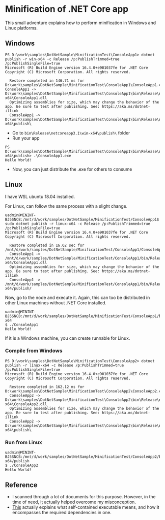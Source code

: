 # Minification of .NET Core app

This small adventure explains how to perform minification in Windows and Linux platforms.

## Windows
```
PS D:\work\samples\DotNetSample\MinificationTest\ConsoleApp1> dotnet publish -r win-x64 -c Release /p:PublishTrimmed=true /p:PublishSingleFile=true
Microsoft (R) Build Engine version 16.4.0+e901037fe for .NET Core
Copyright (C) Microsoft Corporation. All rights reserved.

  Restore completed in 146.71 ms for D:\work\samples\DotNetSample\MinificationTest\ConsoleApp1\ConsoleApp1.csproj.       ConsoleApp1 -> D:\work\samples\DotNetSample\MinificationTest\ConsoleApp1\bin\Release\netcoreapp3.1\win-x64\ConsoleApp1.dll
  Optimizing assemblies for size, which may change the behavior of the app. Be sure to test after publishing. See: https://aka.ms/dotnet-illink
  ConsoleApp1 -> D:\work\samples\DotNetSample\MinificationTest\ConsoleApp1\bin\Release\netcoreapp3.1\win-x64\publish\ 
```

-   Go to `bin\Release\netcoreapp3.1\win-x64\publish\` folder 
-   Run your app

```
PS D:\work\samples\DotNetSample\MinificationTest\ConsoleApp1\bin\Release\netcoreapp3.1\win-x64\publish> .\ConsoleApp1.exe
Hello World!
```

-   Now, you can just distribute the .exe for others to consume

## Linux

I have WSL ubuntu 18.04 installed. 

For Linux, can follow the same process with a slight change.

```
uadmin@MININT-BJ5SNCB:/mnt/d/work/samples/DotNetSample/MinificationTest/ConsoleApp1$ sudo dotnet publish -r linux-x64 -c Release /p:PublishTrimmed=true /p:PublishSingleFile=true
Microsoft (R) Build Engine version 16.4.0+e901037fe for .NET Core
Copyright (C) Microsoft Corporation. All rights reserved.

  Restore completed in 16.62 sec for /mnt/d/work/samples/DotNetSample/MinificationTest/ConsoleApp1/ConsoleApp1.csproj.
  ConsoleApp1 -> /mnt/d/work/samples/DotNetSample/MinificationTest/ConsoleApp1/bin/Release/netcoreapp3.1/linux-x64/ConsoleApp1.dll
  Optimizing assemblies for size, which may change the behavior of the app. Be sure to test after publishing. See: https://aka.ms/dotnet-illink
  ConsoleApp1 -> /mnt/d/work/samples/DotNetSample/MinificationTest/ConsoleApp1/bin/Release/netcoreapp3.1/linux-x64/publish/
```

Now, go to the node and execute it. Again, this can too be distributed in other Linux machines without .NET Core installed.

```
uadmin@MININT-BJ5SNCB:/mnt/d/work/samples/DotNetSample/MinificationTest/ConsoleApp1/bin/Release/netcoreapp3.1/linux-x64
$ ./ConsoleApp1
Hello World!
```

If it is a Windows machine, you can create runnable for Linux.

### Compile from Windows
```
PS D:\work\samples\DotNetSample\MinificationTest\ConsoleApp2> dotnet publish -r linux-x64 -c Release /p:PublishTrimmed=true /p:PublishSingleFile=true
Microsoft (R) Build Engine version 16.4.0+e901037fe for .NET Core
Copyright (C) Microsoft Corporation. All rights reserved.

  Restore completed in 162.12 ms for D:\work\samples\DotNetSample\MinificationTest\ConsoleApp2\ConsoleApp2.csproj.
  ConsoleApp2 -> D:\work\samples\DotNetSample\MinificationTest\ConsoleApp2\bin\Release\netcoreapp3.1\linux-x64\ConsoleApp2.dll
  Optimizing assemblies for size, which may change the behavior of the app. Be sure to test after publishing. See: https://aka.ms/dotnet-illink
  ConsoleApp2 -> D:\work\samples\DotNetSample\MinificationTest\ConsoleApp2\bin\Release\netcoreapp3.1\linux-x64\publish\
```

### Run from Linux
```
uadmin@MININT-BJ5SNCB:/mnt/d/work/samples/DotNetSample/MinificationTest/ConsoleApp2/bin/Release/netcoreapp3.1/linux-x64/publish
$ ./ConsoleApp2
Hello World!
```

## Reference
- I scanned through a lot of documents for this purpose. However, in the time of need, [it](http://geekswithblogs.net/JeremyMorgan/archive/2019/07/24/creating-trimmed-self-contained-executables-in-.net-core.aspx) actually helped overcome my misconception.
- [This](https://gunnarpeipman.com/dotnet-core-self-contained-executable/) actually explains what self-contained executable means, and how it encompasses the required dependencies in one.

